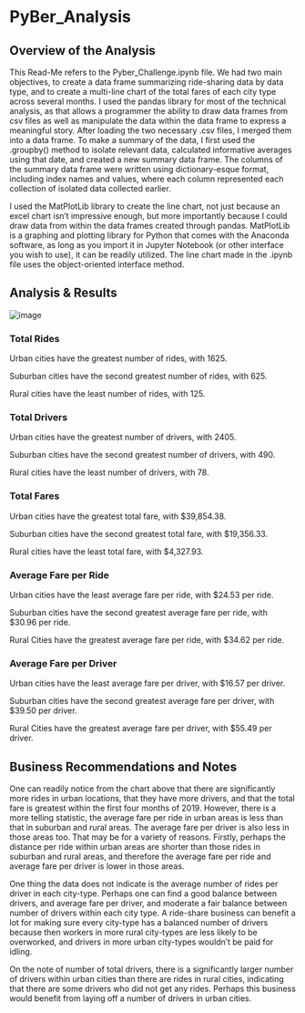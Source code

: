 # PyBer_Analysis

## Overview of the Analysis
This Read-Me refers to the Pyber_Challenge.ipynb file.
We had two main objectives, to create a data frame summarizing ride-sharing data by data type, and to create a multi-line chart of the total fares of each city type across several months. I used the pandas library for most of the technical analysis, as that allows a programmer the ability to draw data frames from csv files as well as manipulate the data within the data frame to express a meaningful story. After loading the two necessary .csv files, I merged them into a data frame. To make a summary of the data, I first used the .groupby() method to isolate relevant data, calculated informative averages using that date, and created a new summary data frame. The columns of the summary data frame were written using dictionary-esque format, including index names and values, where each column represented each collection of isolated data collected earlier. 

I used the MatPlotLib library to create the line chart, not just because an excel chart isn’t impressive enough, but more importantly because I could draw data from within the data frames created through pandas. MatPlotLib is a graphing and plotting library for Python that comes with the Anaconda software, as long as you import it in Jupyter Notebook (or other interface you wish to use), it can be readily utilized. The line chart made in the .ipynb file uses the object-oriented interface method.

## Analysis & Results


![image](https://user-images.githubusercontent.com/68082808/90998077-36c32a00-e591-11ea-9bc6-04af35068801.png)


### Total Rides
Urban cities have the greatest number of rides, with 1625.

Suburban cities have the second greatest number of rides, with 625.

Rural cities have the least number of rides, with 125.


### Total Drivers
Urban cities have the greatest number of drivers, with 2405.

Suburban cities have the second greatest number of drivers, with 490.

Rural cities have the least number of drivers, with 78.


### Total Fares
Urban cities have the greatest total fare, with $39,854.38.

Suburban cities have the second greatest total fare, with $19,356.33.

Rural cities have the least total fare, with $4,327.93.


### Average Fare per Ride
Urban cities have the least average fare per ride, with $24.53 per ride.

Suburban cities have the second greatest average fare per ride, with $30.96 per ride.

Rural Cities have the greatest average fare per ride, with $34.62 per ride.


### Average Fare per Driver
Urban cities have the least average fare per driver, with $16.57 per driver.

Suburban cities have the second greatest average fare per driver, with $39.50 per driver.

Rural Cities have the greatest average fare per driver, with $55.49 per driver.


## Business Recommendations and Notes
One can readily notice from the chart above that there are significantly more rides in urban locations, that they have more drivers, and that the total fare is greatest within the first four months of 2019. However, there is a more telling statistic, the average fare per ride in urban areas is less than that in suburban and rural areas. The average fare per driver is also less in those areas too. That may be for a variety of reasons. Firstly, perhaps the distance per ride within urban areas are shorter than those rides in suburban and rural areas, and therefore the average fare per ride and average fare per driver is lower in those areas. 

One thing the data does not indicate is the average number of rides per driver in each city-type. Perhaps one can find a good balance between drivers, and average fare per driver, and moderate a fair balance between number of drivers within each city type. A ride-share business can benefit a lot for making sure every city-type has a balanced number of drivers because then workers in more rural city-types are less likely to be overworked, and drivers in more urban city-types wouldn’t be paid for idling.

On the note of number of total drivers, there is a significantly larger number of drivers within urban cities than there are rides in rural cities, indicating that there are some drivers who did not get any rides. Perhaps this business would benefit from laying off a number of drivers in urban cities.
